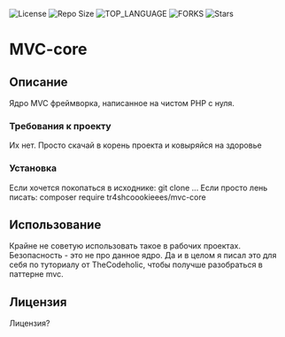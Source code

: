 ![License](https://img.shields.io/github/license/Tr4shcoookieees/MVC-core.svg?style=for-the-badge) ![Repo Size](https://img.shields.io/github/languages/code-size/Tr4shcoookieees/MVC-core.svg?style=for-the-badge) ![TOP_LANGUAGE](https://img.shields.io/github/languages/top/Tr4shcoookieees/MVC-core.svg?style=for-the-badge) ![FORKS](https://img.shields.io/github/forks/Tr4shcoookieees/MVC-core.svg?style=for-the-badge&social) ![Stars](https://img.shields.io/github/stars/Tr4shcoookieees/MVC-core.svg?style=for-the-badge)
    
# MVC-core

## Описание

Ядро MVC фреймворка, написанное на чистом PHP с нуля.

### Требования к проекту

Их нет. Просто скачай в корень проекта и ковыряйся на здоровье

### Установка

Если хочется покопаться в исходнике: git clone ...
Если просто лень писать: composer require tr4shcoookieees/mvc-core

## Использование

Крайне не советую использовать такое в рабочих проектах. Безопасность - это не про данное ядро.
Да и в целом я писал это для себя по туториалу от TheCodeholic, чтобы получше разобраться в паттерне mvc.

## Лицензия

Лицензия?
